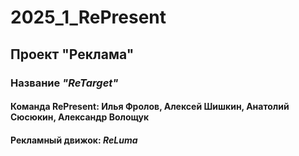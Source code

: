 # 2025_1_RePresent
## Проект "Реклама"
### Название ***"ReTarget"***
#### Команда RePresent: Илья Фролов, Алексей Шишкин, Анатолий Сюсюкин, Александр Волощук
#### Рекламный движок: ***ReLuma***
